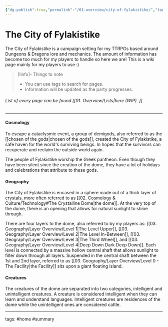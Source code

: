 ```yaml
---
{"dg-publish":true,"permalink":"/01-overview/city-of-fylakistike/","tags":["gardenEntry"],"dgShowInlineTitle":"false"}
---
```


# The City of Fylakistike

The City of Fylakistike is a campaign setting for my TTRPGs based around Dungeons & Dragons lore and mechanics. The amount of information has become too much for my players to handle so here we are! This is a wiki page mainly for my players to use :)

> [!info]- Things to note
> - You can use tags to search for pages.
> - Information will be updated as the party progresses.

###### List of every page can be found [[01. Overview/Lists\|here (WIP). ]]

***
#### Cosmology
To escape a cataclysmic event, a group of demigods, also referred to as the [[chosen of the gods\|chosen of the gods]], created the City of Fylakistike, a safe haven for the world's surviving beings. In hopes that the survivors can recuperate and reclaim the outside world again.

The people of Fylakistike worship the Greek pantheon. Even though they have been silent since the creation of the dome, they have a lot of holidays and celebrations that attribute to these gods.

#### Geography
The City of Fylakistike is encased in a sphere made out of a thick layer of crystals, more often referred to as [[02. Cosmology & Culture/Technology#The Crystalline Dome\|the dome]]. At the very top of the dome, there is an opening that allows for natural sunlight to shine through. 

There are four layers to the dome, also referred to by my players as: [[03. Geography/Layer Overview/Level 1\|The Level Upper]], [[03. Geography/Layer Overview/Level 2\|The Level In-Between]], [[03. Geography/Layer Overview/Level 3\|The Third Wheel]], and [[03. Geography/Layer Overview/Level 4\|Deep Down Dark Deep Down]]. Each level is connected by a massive hollow central shaft that allows sunlight to filter down through all layers. Suspended in the central shaft between the 1st and 2nd layer, referred to as [[03. Geography/Layer Overview/Level 0 - The Facility\|the Facility]] sits upon a giant floating island.

#### Creatures 
The creatures of the dome are separated into two categories, intelligent and unintelligent creatures. A creature is considered intelligent when they can learn and understand languages. Intelligent creatures are residences of the dome while the unintelligent ones are considered cattle.



***

tags: #home #summary